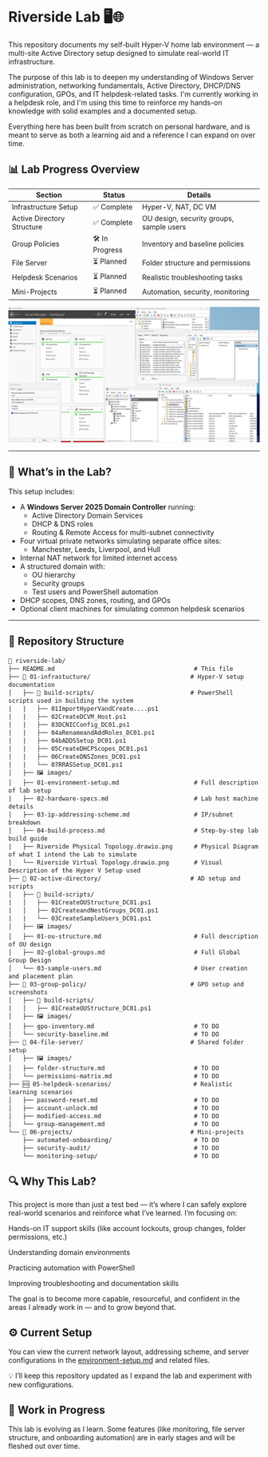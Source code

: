 # Riverside Lab 🖥️🌐

This repository documents my self-built Hyper-V home lab environment — a multi-site Active Directory setup designed to simulate real-world IT infrastructure. 

The purpose of this lab is to deepen my understanding of Windows Server administration, networking fundamentals, Active Directory, DHCP/DNS configuration, GPOs, and IT helpdesk-related tasks. I'm currently working in a helpdesk role, and I'm using this time to reinforce my hands-on knowledge with solid examples and a documented setup.

Everything here has been built from scratch on personal hardware, and is meant to serve as both a learning aid and a reference I can expand on over time.

## 📊 Lab Progress Overview

| Section                     | Status           | Details                                |
|-----------------------------|------------------|----------------------------------------|
| Infrastructure Setup        | ✅ Complete       | Hyper-V, NAT, DC VM                    |
| Active Directory Structure  | ✅ Complete       | OU design, security groups, sample users    |
| Group Policies              | 🛠️ In Progress  | Inventory and baseline policies         |
| File Server                 | ⏳ Planned        | Folder structure and permissions        |
| Helpdesk Scenarios          | ⏳ Planned        | Realistic troubleshooting tasks         |
| Mini-Projects               | ⏳ Planned        | Automation, security, monitoring        |

![DC01](01-infrastructure/images/DC01.png)

---

## 🧰 What’s in the Lab?

This setup includes:

- A **Windows Server 2025 Domain Controller** running:
  - Active Directory Domain Services
  - DHCP & DNS roles
  - Routing & Remote Access for multi-subnet connectivity
- Four virtual private networks simulating separate office sites:
  - Manchester, Leeds, Liverpool, and Hull
- Internal NAT network for limited internet access
- A structured domain with:
  - OU hierarchy
  - Security groups
  - Test users and PowerShell automation
- DHCP scopes, DNS zones, routing, and GPOs
- Optional client machines for simulating common helpdesk scenarios

---

## 📁 Repository Structure

```plaintext
📁 riverside-lab/
├── README.md                                       # This file
├── 📁 01-infrastucture/                            # Hyper-V setup documentation
│   ├── 📜 build-scripts/                           # PowerShell scripts used in building the system
|   |   ├── 01ImportHyperVandCreate....ps1  
|   |   ├── 02CreateDCVM_Host.ps1
|   |   ├── 03DCNICConfig_DC01.ps1
|   |   ├── 04aRenameandAddRoles_DC01.ps1
|   |   ├── 04bADDSSetup_DC01.ps1
|   |   ├── 05CreateDHCPScopes_DC01.ps1
|   |   ├── 06CreateDNSZones_DC01.ps1
|   |   └── 07RRASSetup_DC01.ps1                    
│   ├── 🖼️ images/
│   ├── 01-environment-setup.md                     # Full description of lab setup
|   ├── 02-hardware-specs.md                        # Lab host machine details
│   ├── 03-ip-addressing-scheme.md                  # IP/subnet breakdown                                
│   ├── 04-build-process.md                         # Step-by-step lab build guide
|   ├── Riverside Physical Topology.drawio.png      # Physical Diagram of what I intend the Lab to simulate
│   └── Riverside Virtual Topology.drawio.png       # Visual Description of the Hyper V Setup used
├── 📁 02-active-directory/                         # AD setup and scripts
│   ├── 📜 build-scripts/
|   │   ├── 01CreateOUStructure_DC01.ps1
|   │   ├── 02CreateandNestGroups_DC01.ps1
|   |   └── 03CreateSampleUsers_DC01.ps1   
│   ├── 🖼️ images/
│   ├── 01-ou-structure.md                          # Full description of OU design
│   ├── 02-global-groups.md                         # Full Global Group Design
│   └── 03-sample-users.md                          # User creation and placement plan
├── 📁 03-group-policy/                             # GPO setup and screenshots
│   ├── 📜 build-scripts/
|   │   ├── 01CreateOUStructure_DC01.ps1
│   ├── 🖼️ images/                            
│   ├── gpo-inventory.md                            # TO DO
│   └── security-baseline.md                        # TO DO
├── 📁 04-file-server/                              # Shared folder setup
│   ├── 🖼️ images/
│   ├── folder-structure.md                         # TO DO
│   └── permissions-matrix.md                       # TO DO
├── 🆘 05-helpdesk-scenarios/                       # Realistic learning scenarios
│   ├── password-reset.md                           # TO DO
│   ├── account-unlock.md                           # TO DO
│   ├── modified-access.md                          # TO DO
│   └── group-management.md                         # TO DO
└── 🚧 06-projects/                                 # Mini-projects
    ├── automated-onboarding/                       # TO DO
    ├── security-audit/                             # TO DO
    └── monitoring-setup/                           # TO DO
```

## 🔍 Why This Lab?

This project is more than just a test bed — it’s where I can safely explore real-world scenarios and reinforce what I’ve learned. I’m focusing on:

Hands-on IT support skills (like account lockouts, group changes, folder permissions, etc.)

Understanding domain environments

Practicing automation with PowerShell

Improving troubleshooting and documentation skills

The goal is to become more capable, resourceful, and confident in the areas I already work in — and to grow beyond that.

## ⚙️ Current Setup
You can view the current network layout, addressing scheme, and server configurations in the [environment-setup.md](01-infrastructure/01-environment-setup.md) and related files.

💡 I’ll keep this repository updated as I expand the lab and experiment with new configurations.

## 🚧 Work in Progress
This lab is evolving as I learn. Some features (like monitoring, file server structure, and onboarding automation) are in early stages and will be fleshed out over time.
